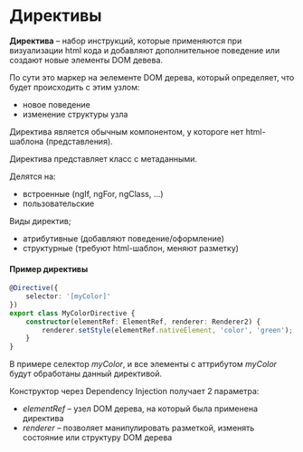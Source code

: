 # Директивы

**Директива** – набор инструкций, которые применяются при визуализации html кода и добавляют дополнительное поведение или создают новые элементы DOM девева.

По сути это маркер на эелементе DOM дерева, который определяет, что будет происходить с этим узлом:
- новое поведение
- изменение структуры узла

Директива является обычным компонентом, у котороге нет html-шаблона (представления).

Директива представляет класс с метаданными.

Делятся на:
- встроенные (ngIf, ngFor, ngClass, ...)
- пользовательские

Виды директив;
- атрибутивные (добавляют поведение/оформление)
- структурные (требуют html-шаблон, меняют разметку)

#### Пример директивы
```typescript
@Directive({
    selector: '[myColor]'
})
export class MyColorDirective {
    constructor(elementRef: ElementRef, renderer: Renderer2) {
        renderer.setStyle(elementRef.nativeElement, 'color', 'green');
    }
}
```

В примере селектор *myColor*, и все элементы с аттрибутом *myColor* будут обработаны данный директивой.

Конструктор через Dependency Injection получает 2 параметра:
- *elementRef* – узел DOM дерева, на который была применена директива
- *renderer* – позволяет манипулировать разметкой, изменять состояние или структуру DOM дерева